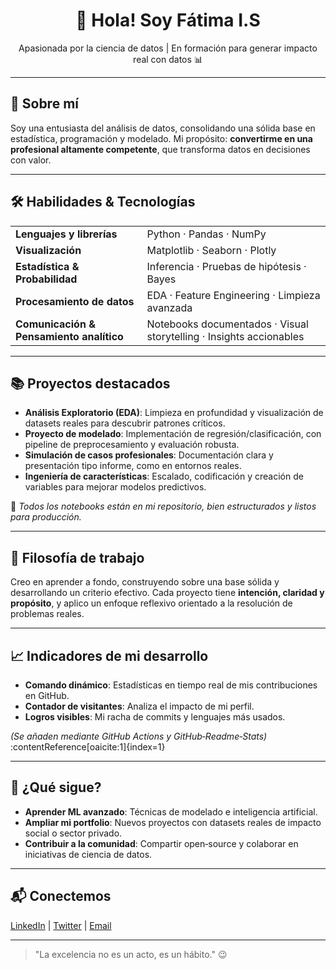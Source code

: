 <h1 align="center">👋 Hola! Soy Fátima I.S</h1>
<p align="center">
  Apasionada por la ciencia de datos | En formación para generar impacto real con datos 📊
</p>

---

## 🚀 Sobre mí
Soy una entusiasta del análisis de datos, consolidando una sólida base en estadística, programación y modelado. Mi propósito: **convertirme en una profesional altamente competente**, que transforma datos en decisiones con valor.

---

## 🛠️ Habilidades & Tecnologías
<table>
  <tr>
    <td><strong>Lenguajes y librerías</strong></td>
    <td>Python · Pandas · NumPy</td>
  </tr>
  <tr>
    <td><strong>Visualización</strong></td>
    <td>Matplotlib · Seaborn · Plotly</td>
  </tr>
  <tr>
    <td><strong>Estadística & Probabilidad</strong></td>
    <td>Inferencia · Pruebas de hipótesis · Bayes</td>
  </tr>
  <tr>
    <td><strong>Procesamiento de datos</strong></td>
    <td>EDA · Feature Engineering · Limpieza avanzada</td>
  </tr>
  <tr>
    <td><strong>Comunicación & Pensamiento analítico</strong></td>
    <td>Notebooks documentados · Visual storytelling · Insights accionables</td>
  </tr>
</table>

---

## 📚 Proyectos destacados

- **Análisis Exploratorio (EDA)**: Limpieza en profundidad y visualización de datasets reales para descubrir patrones críticos.
- **Proyecto de modelado**: Implementación de regresión/clasificación, con pipeline de preprocesamiento y evaluación robusta.
- **Simulación de casos profesionales**: Documentación clara y presentación tipo informe, como en entornos reales.
- **Ingeniería de características**: Escalado, codificación y creación de variables para mejorar modelos predictivos.

🔗 *Todos los notebooks están en mi repositorio, bien estructurados y listos para producción.*

---

## 🌱 Filosofía de trabajo
Creo en aprender a fondo, construyendo sobre una base sólida y desarrollando un criterio efectivo. Cada proyecto tiene **intención, claridad y propósito**, y aplico un enfoque reflexivo orientado a la resolución de problemas reales.

---

## 📈 Indicadores de mi desarrollo
- **Comando dinámico**: Estadísticas en tiempo real de mis contribuciones en GitHub.
- **Contador de visitantes**: Analiza el impacto de mi perfil.
- **Logros visibles**: Mi racha de commits y lenguajes más usados.

*(Se añaden mediante GitHub Actions y GitHub‑Readme‑Stats)* :contentReference[oaicite:1]{index=1}

---

## 🔭 ¿Qué sigue?
- **Aprender ML avanzado**: Técnicas de modelado e inteligencia artificial.
- **Ampliar mi portfolio**: Nuevos proyectos con datasets reales de impacto social o sector privado.
- **Contribuir a la comunidad**: Compartir open‑source y colaborar en iniciativas de ciencia de datos.

---

## 📬 Conectemos
[LinkedIn](https://www.linkedin.com/in/tu-perfil) | [Twitter](https://twitter.com/tu-perfil) | [Email](mailto:tu.email@dominio.com)

---

> "La excelencia no es un acto, es un hábito." 😉



